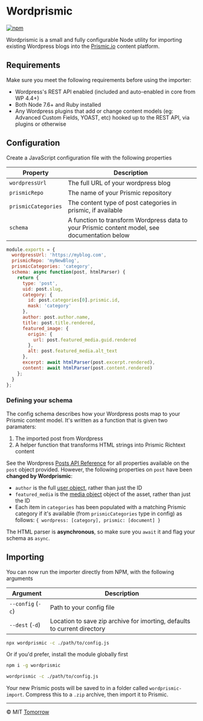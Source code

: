 # Wordprismic

[![npm](https://img.shields.io/npm/v/wordprismic.svg)](https://npmjs.com/package/wordprismic)

Wordprismic is a small and fully configurable Node utility for importing existing Wordpress blogs into the [Prismic.io](https://prismic.io) content platform.


## Requirements

Make sure you meet the following requirements before using the importer:

- Wordpress's REST API enabled (included and auto-enabled in core from WP 4.4+)
- Both Node 7.6+ and Ruby installed
- Any Wordpress plugins that add or change content models (eg: Advanced Custom Fields, YOAST, etc) hooked up to the REST API, via plugins or otherwise

## Configuration

Create a JavaScript configuration file with the following properties

Property            | Description
--------------------|----------------------------------------------------------------------------------------------
`wordpressUrl`      | The full URL of your wordpress blog
`prismicRepo`       | The name of your Prismic repository
`prismicCategories` | The content type of post categories in prismic, if available
`schema`            | A function to transform Wordpress data to your Prismic content model, see documentation below

```js
module.exports = {
  wordpressUrl: 'https://myblog.com',
  prismicRepo: 'myNewBlog',
  prismicCategories: 'category',
  schema: async function(post, htmlParser) {
    return {
      type: 'post',
      uid: post.slug,
      category: {
        id: post.categories[0].prismic.id,
        mask: 'category'
      },
      author: post.author.name,
      title: post.title.rendered,
      featured_image: {
        origin: {
          url: post.featured_media.guid.rendered
        },
        alt: post.featured_media.alt_text
      },
      excerpt: await htmlParser(post.excerpt.rendered),
      content: await htmlParser(post.content.rendered)
    };
  }
};
```

### Defining your schema

The config schema describes how your Wordpress posts map to your Prismic content model. It's written as a function that is given two paramaters:
  1. The imported post from Wordpress
  2. A helper function that transforms HTML strings into Prismic Richtext content

See the Wordpress [Posts API Reference](https://developer.wordpress.org/rest-api/reference/posts/#schema) for all properties available on the `post` object provided. However, the following properties on `post` have been **changed by Wordprismic**:
- `author` is the full [user object](https://developer.wordpress.org/rest-api/reference/users/#schema), rather than just the ID
- `featured_media` is the [media object](https://developer.wordpress.org/rest-api/reference/media/#schema) object of the asset, rather than just the ID
- Each item in `categories` has been populated with a matching Prismic category if it's available (from `prismicCategories` type in config) as follows: `{ wordpress: [category], prismic: [document] }`

The HTML parser is **asynchronous**, so make sure you `await` it and flag your schema as `async`.

## Importing

You can now run the importer directly from NPM, with the following arguments

Argument          | Description
------------------|-------------------------------------------------------------------------
`--config` (`-c`) | Path to your config file
`--dest` (`-d`)   | Location to save zip archive for imorting, defaults to current directory

```sh
npx wordprismic -c ./path/to/config.js
```

Or if you'd prefer, install the module globally first

```sh
npm i -g wordprismic

wordprismic -c ./path/to/config.js
```

Your new Prismic posts will be saved to in a folder called `wordprismic-import`. Compress this to a `.zip` archive, then import it to Prismic.

---

© MIT [Tomorrow](https://www.tomorrowstudio.co)
